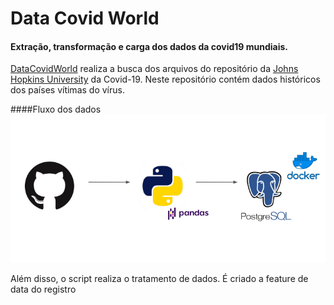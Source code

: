 # Data Covid World
#### Extração, transformação e carga dos dados da covid19 mundiais.

[DataCovidWorld](https://github.com/levisouuza/Covid-Integration/blob/master/DataCovidWorld/covid_world.py) realiza a busca dos arquivos do repositório da [Johns Hopkins University](https://github.com/CSSEGISandData/COVID-19) da Covid-19. Neste repositório contém dados históricos dos países vítimas do vírus. 

####Fluxo dos dados
![Data Pipeline](https://github.com/levisouuza/data-covid-world/blob/master/images/fluxo.png)

Além disso, o script realiza o tratamento de dados. É criado a feature de data do registro




